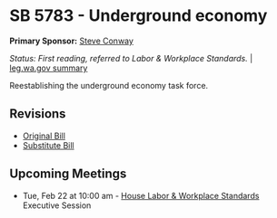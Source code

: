 # SB 5783 - Underground economy
**Primary Sponsor:** [Steve Conway](/person/leg/steve.conway.md)

*Status: First reading, referred to Labor & Workplace Standards.* | [leg.wa.gov summary](https://app.leg.wa.gov/billsummary?BillNumber=5783&Year=2021)

Reestablishing the underground economy task force.

## Revisions
* [Original Bill](1/)
* [Substitute Bill](S/)

## Upcoming Meetings
* Tue, Feb 22 at 10:00 am - [House Labor & Workplace Standards](/house/2021-22/LAWS/) Executive Session